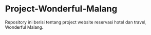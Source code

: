 # Project-Wonderful-Malang
Repository ini berisi tentang project website reservasi hotel dan travel, Wonderful Malang.

